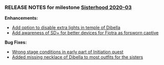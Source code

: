 ### RELEASE NOTES for milestone [Sisterhood 2020-03](https://github.com/SkyrimLL/SkLLmods/milestone/65?closed=1) 
**Enhancements:** 
- [Add option to disable extra lights in temple of Dibella](https://github.com/SkyrimLL/SkLLmods/issues/861)
- [Add awareness of SD+ for better devices for Fjotra as forsworn captive](https://github.com/SkyrimLL/SkLLmods/issues/738)

**Bug Fixes:** 
- [Wrong stage conditions in early part of Initiation quest](https://github.com/SkyrimLL/SkLLmods/issues/736)
- [Added missing necklace of Dibella to most outfits for the sisters](https://github.com/SkyrimLL/SkLLmods/issues/698)

